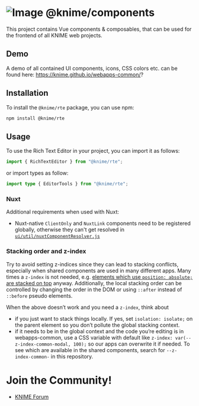 # ![Image](https://www.knime.com/sites/default/files/knime_logo_github_40x40_4layers.png) @knime/components

This project contains Vue components & composables, that can be used for the frontend of all KNIME web projects.

## Demo

A demo of all contained UI components, icons, CSS colors etc. can be found here:
https://knime.github.io/webapps-common/?

## Installation

To install the `@knime/rte` package, you can use npm:

```bash
npm install @knime/rte
```

## Usage

To use the Rich Text Editor in your project, you can import it as follows:

```javascript
import { RichTextEditor } from "@knime/rte";
```

or import types as follow:

```typescript
import type { EditorTools } from "@knime/rte";
```

### Nuxt

Additional requirements when used with Nuxt:

- Nuxt-native `ClientOnly` and `NuxtLink` components need to be registered globally,
  otherwise they can't get resolved in [`ui/util/nuxtComponentResolver.js`](ui/util/nuxtComponentResolver.js)

### Stacking order and z-index

Try to avoid setting z-indices since they can lead to stacking conflicts, especially when shared components are used in many different apps. Many times a `z-index` is not needed, e.g. [elements which use `position: absolute;` are stacked on top](Stacking) anyway. Additionally, the local stacking order can be controlled by changing the order in the DOM or using `::after` instead of `::before` pseudo elements.

When the above doesn’t work and you need a `z-index`, think about

- if you just want to stack things locally. If yes, set `isolation: isolate;` on the parent element so you don’t pollute the global stacking context.
- if it needs to be in the global context and the code you’re editing is in webapps-common, use a CSS variable with default like `z-index: var(--z-index-common-modal, 100);` so our apps can overwrite it if needed. To see which are available in the shared components, search for `--z-index-common-` in this repository.

# Join the Community!

- [KNIME Forum](https://forum.knime.com/)

[PostCSS]: https://postcss.org/
[postcss-nesting]: https://github.com/jonathantneal/postcss-nesting
[CSS Nesting specification]: https://tabatkins.github.io/specs/css-nesting/#nest-selector
